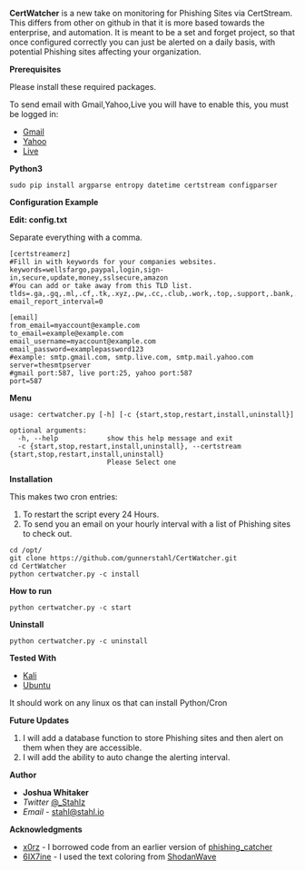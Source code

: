 **CertWatcher** is a new take on monitoring for Phishing Sites via CertStream. 
This differs from other on github in that it is more based towards the enterprise, and automation. 
It is meant to be a set and forget project, so that once configured correctly you can just be alerted on a daily basis, with potential Phishing sites affecting your organization. 


**Prerequisites**

Please install these required packages.

To send email with Gmail,Yahoo,Live you will have to enable this, you must be logged in:
* [Gmail](https://myaccount.google.com/lesssecureapps)
* [Yahoo](https://help.yahoo.com/kb/SLN27791.html)
* [Live](https://answers.microsoft.com/en-us/msoffice/forum/msoffice_outlook-mso_win10-mso_365hp/outlook-security/e92fbfb5-504e-4709-85ce-4996c5a6f14a?auth=1)

**Python3**
```
sudo pip install argparse entropy datetime certstream configparser
```

**Configuration Example**

**Edit: config.txt**

Separate everything with a comma.
```
[certstreamerz]
#Fill in with keywords for your companies websites.
keywords=wellsfargo,paypal,login,sign-in,secure,update,money,sslsecure,amazon
#You can add or take away from this TLD list.
tlds=.ga,.gq,.ml,.cf,.tk,.xyz,.pw,.cc,.club,.work,.top,.support,.bank,.info,.study,.party,.click,.country,.stream,.gdn,.mom,.xin,.kim,.men,.loan,.download,.racing,.online,.ren,.gb,.win,.review,.vip,.party,.tech,.science
email_report_interval=0
```
```
[email]
from_email=myaccount@example.com
to_email=example@example.com
email_username=myaccount@example.com
email_password=examplepassword123
#example: smtp.gmail.com, smtp.live.com, smtp.mail.yahoo.com
server=thesmtpserver
#gmail port:587, live port:25, yahoo port:587 
port=587
```
**Menu**
```
usage: certwatcher.py [-h] [-c {start,stop,restart,install,uninstall}]

optional arguments:
  -h, --help            show this help message and exit
  -c {start,stop,restart,install,uninstall}, --certstream {start,stop,restart,install,uninstall}
                        Please Select one
```
**Installation**

This makes two cron entries:
1) To restart the script every 24 Hours.
2) To send you an email on your hourly interval with a list of Phishing sites to check out.

```shell
cd /opt/
git clone https://github.com/gunnerstahl/CertWatcher.git
cd CertWatcher
python certwatcher.py -c install
```

**How to run**

```shell
python certwatcher.py -c start
```

**Uninstall**

```shell
python certwatcher.py -c uninstall
```

**Tested With**
* [Kali](https://www.kali.org/)
* [Ubuntu](https://www.ubuntu.com/)

It should work on any linux os that can install Python/Cron

**Future Updates**

1) I will add a database function to store Phishing sites and then alert on them when they are accessible.
2) I will add the ability to auto change the alerting interval.

**Author**

* **Joshua Whitaker** 
* *Twitter* [@_Stahlz](https://twitter.com/_Stahlz)
* *Email* - [stahl@stahl.io](stahl@stahl.io)

**Acknowledgments**

* [x0rz](https://twitter.com/x0rz/) - I borrowed code from an earlier version of [phishing_catcher](https://github.com/x0rz/phishing_catcher)
* [6IX7ine](https://twitter.com/6IX7ine) - I used the text coloring from [ShodanWave](https://github.com/6IX7ine/shodanwave)


